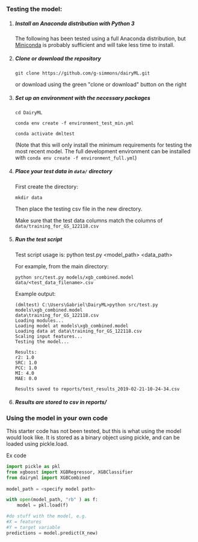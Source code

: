 ### Testing the model:

1. ##### Install an Anaconda distribution with Python 3

   The following has been tested using a full Anaconda distribution, but [Miniconda](https://conda.io/en/latest/miniconda.html) is probably sufficient and will take less time to install.

2. ##### Clone or download the repository

    `git clone https://github.com/g-simmons/dairyML.git` 

   or download using the green "clone or download" button on the right

3. ##### Set up an environment with the necessary packages

   `cd DairyML`

   `conda env create -f environment_test_min.yml`

   `conda activate dmltest`

   (Note that this will only install the minimum requirements for testing the most recent model. The full development environment can be installed with `conda env create -f environment_full.yml`)

4. ##### Place your test data in `data/` directory

   First create the directory:

   `mkdir data` 

   Then place the testing csv file in the new directory.

   Make sure that the test data columns match the columns of `data/training_for_GS_122118.csv`

5. ##### Run the test script

   Test script usage is: python test.py <model_path> <data_path>

   For example, from the main directory:

   `python src/test.py models/xgb_combined.model data/<test_data_filename>.csv`

   Example output:

   ```
   (dmltest) C:\Users\Gabriel\DairyML>python src/test.py models\xgb_combined.model
   data\training_for_GS_122118.csv
   Loading modules...
   Loading model at models\xgb_combined.model
   Loading data at data\training_for_GS_122118.csv
   Scaling input features...
   Testing the model...
   
   Results:
   r2: 1.0
   SRC: 1.0
   PCC: 1.0
   MI: 4.0
   MAE: 0.0
   
   Results saved to reports/test_results_2019-02-21-10-24-34.csv
   ```

6. ##### Results are stored to csv in reports/



### Using the model in your own code

This starter code has not been tested, but this is what using the model would look like. It is stored as a binary object using pickle, and can be loaded using pickle.load.

Ex code

```python
import pickle as pkl
from xgboost import XGBRegressor, XGBClassifier
from dairyml import XGBCombined
  
model_path = <specify model path>

with open(model_path, "rb" ) as f:
	model = pkl.load(f)

#do stuff with the model, e.g.
#X = features
#Y = target variable
predictions = model.predict(X_new)

```
